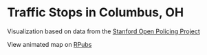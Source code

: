 # Traffic Stops in Columbus, OH
Visualization based on data from the [Stanford Open Policing Project](https://openpolicing.stanford.edu/data)

View animated map on [RPubs](http://rpubs.com/shivi-a/hartford_police_stops)
